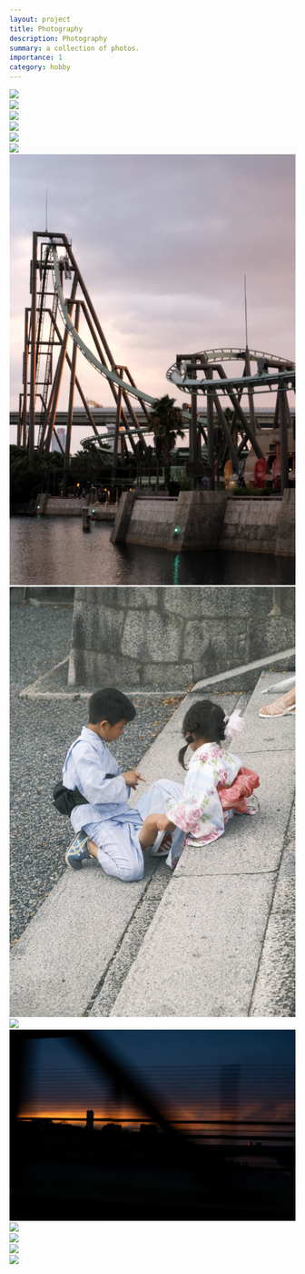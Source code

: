 ```yaml
---
layout: project
title: Photography
description: Photography
summary: a collection of photos.
importance: 1
category: hobby
---
```


<body class="photography-page">
  <div class="row">
    <div class="column" style="flex: 100%;">
      <img src="/assets/img/photography/DSF2578.JPG">
    </div>
  </div>
  <div class="row">
    <div class="column" style="flex: 50%;">
      <img src="/assets/img/photography/DSF1992.JPG">
    </div>
    <div class="column" style="flex: 50%;">
      <img src="/assets/img/photography/DSF3411.JPG">
    </div>
  </div>
  <div class="row">
    <div class="column" style="flex: 100%;">
      <img src="/assets/img/photography/DSF4031.JPG">
    </div>
  </div>
  <div class="row">
    <div class="column" style="flex: 75%;">
      <img src="/assets/img/photography/DSF5658.JPG">
    </div>
    <div class="column" style="flex: 33.3%;">
      <img src="/assets/img/photography/DSF3722.JPG">
    </div>
  </div>
  <div class="row">
    <div class="column" style="flex: 33%;">
      <img src="/assets/img/photography/DSF2586.JPG">
    </div>
    <div class="column" style="flex: 33%;">
      <img src="/assets/img/photography/DSF3424.JPG">
    </div>
    <div class="column" style="flex: 33%;">
      <img src="/assets/img/photography/DSF5650.JPG">
    </div>
  </div>
  <div class="row">
    <div class="column" style="flex: 75%">
      <img src="/assets/img/photography/DSF4632.JPG">
    </div>
    <div class="column" style="flex: 33.3%" >
      <img src="/assets/img/photography/DSF2247.JPG">
    </div>
  </div>
  <div class="row">
    <div class="column" style="flex: 33.33%">
      <img src="/assets/img/photography/DSF3587.JPG">
    </div>
    <div class="column" style="flex: 75%" >
      <img src="/assets/img/photography/DSF5685.JPG">
    </div>
  </div>
  <div class="row">
    <div class="column" style="flex: 100%;">
      <img src="/assets/img/photography/DSF5557.JPG">
    </div>
  </div>
</body>
